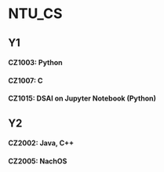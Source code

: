# NTU_CS

## Y1
#### CZ1003: Python
#### CZ1007: C
#### CZ1015: DSAI on Jupyter Notebook (Python)

## Y2
#### CZ2002: Java, C++
#### CZ2005: NachOS
